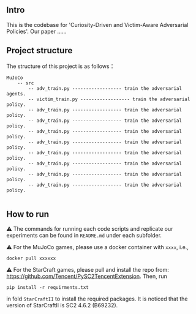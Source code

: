## Intro

This is the codebase for 'Curiosity-Driven and Victim-Aware Adversarial Policies'. Our paper ......

## Project structure

The structure of this project is as follows：
```
MuJoCo
    -- src
        -- adv_train.py ------------------ train the adversarial agents.
        -- victim_train.py ------------------ train the adversarial policy.
        -- adv_train.py ------------------ train the adversarial policy.
        -- adv_train.py ------------------ train the adversarial policy.
        -- adv_train.py ------------------ train the adversarial policy.
        -- adv_train.py ------------------ train the adversarial policy.
        -- adv_train.py ------------------ train the adversarial policy.
        -- adv_train.py ------------------ train the adversarial policy.
        -- adv_train.py ------------------ train the adversarial policy.
        -- adv_train.py ------------------ train the adversarial policy.
        
```

## How to run

⚠️ The commands for running each code scripts and replicate our experiments can be found in `README.md` under each subfolder. 

⚠️ For the MuJoCo games, please use a docker container with `xxxx`, i.e.,
```
docker pull xxxxxx
```
⚠️ For the StarCraft games, please pull and install the repo from: https://github.com/Tencent/PySC2TencentExtension. Then, run 
```
pip install -r requirments.txt
```
in fold ```StarCraftII``` to install the required packages. It is noticed that the version of StarCraftII is SC2 4.6.2 (B69232).
